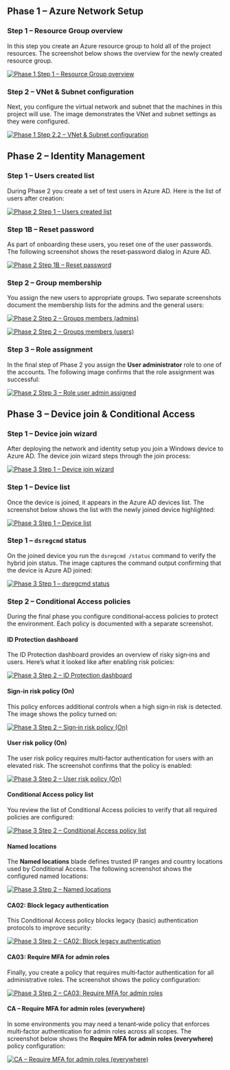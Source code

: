 ## Phase 1 – Azure Network Setup

### Step 1 – Resource Group overview

In this step you create an Azure resource group to hold all of the project resources. The screenshot below shows the overview for the newly created resource group.

[![Phase 1 Step 1 – Resource Group overview](assets/Phase1-Step1_resource-group_overview.png)](assets/Phase1-Step1_resource-group_overview.png)

### Step 2 – VNet & Subnet configuration

Next, you configure the virtual network and subnet that the machines in this project will use. The image demonstrates the VNet and subnet settings as they were configured.

[![Phase 1 Step 2.2 – VNet & Subnet configuration](assets/Phase1-Step2.2_vnet_subnet_config.png)](assets/Phase1-Step2.2_vnet_subnet_config.png)

## Phase 2 – Identity Management

### Step 1 – Users created list

During Phase 2 you create a set of test users in Azure AD. Here is the list of users after creation:

[![Phase 2 Step 1 – Users created list](assets/Phase2-Step1_users_created_list.png)](assets/Phase2-Step1_users_created_list.png)

### Step 1B – Reset password

As part of onboarding these users, you reset one of the user passwords. The following screenshot shows the reset‑password dialog in Azure AD.

[![Phase 2 Step 1B – Reset password](assets/Phase2-Step1B_reset-password.png)](assets/Phase2-Step1B_reset-password.png)

### Step 2 – Group membership

You assign the new users to appropriate groups. Two separate screenshots document the membership lists for the admins and the general users:

[![Phase 2 Step 2 – Groups members (admins)](assets/Phase2-Step2_groups_members_admins.png)](assets/Phase2-Step2_groups_members_admins.png)

[![Phase 2 Step 2 – Groups members (users)](assets/Phase2-Step2_groups_members_users.png)](assets/Phase2-Step2_groups_members_users.png)

### Step 3 – Role assignment

In the final step of Phase 2 you assign the **User administrator** role to one of the accounts. The following image confirms that the role assignment was successful:

[![Phase 2 Step 3 – Role user admin assigned](assets/Phase2-Step3_role_useradmin_assigned.png)](assets/Phase2-Step3_role_useradmin_assigned.png)

## Phase 3 – Device join & Conditional Access

### Step 1 – Device join wizard

After deploying the network and identity setup you join a Windows device to Azure AD. The device join wizard steps through the join process:

[![Phase 3 Step 1 – Device join wizard](assets/Phase3-Step1_device_join_wizard.png)](assets/Phase3-Step1_device_join_wizard.png)

### Step 1 – Device list

Once the device is joined, it appears in the Azure AD devices list. The screenshot below shows the list with the newly joined device highlighted:

[![Phase 3 Step 1 – Device list](assets/Phase3-Step1_device_list.png)](assets/Phase3-Step1_device_list.png)

### Step 1 – `dsregcmd` status

On the joined device you run the `dsregcmd /status` command to verify the hybrid join status. The image captures the command output confirming that the device is Azure AD joined:

[![Phase 3 Step 1 – `dsregcmd` status](assets/Phase3-Step1_dsregcmd_status.png)](assets/Phase3-Step1_dsregcmd_status.png)

### Step 2 – Conditional Access policies

During the final phase you configure conditional‑access policies to protect the environment. Each policy is documented with a separate screenshot.

#### ID Protection dashboard

The ID Protection dashboard provides an overview of risky sign‑ins and users. Here’s what it looked like after enabling risk policies:

[![Phase 3 Step 2 – ID Protection dashboard](assets/Phase3-Step2_ID-Protection_Dashboard.png)](assets/Phase3-Step2_ID-Protection_Dashboard.png)

#### Sign‑in risk policy (On)

This policy enforces additional controls when a high sign‑in risk is detected. The image shows the policy turned on:

[![Phase 3 Step 2 – Sign‑in risk policy (On)](assets/Phase3-Step2_Sign-in-Risk-Policy_On.png)](assets/Phase3-Step2_Sign-in-Risk-Policy_On.png)

#### User risk policy (On)

The user risk policy requires multi‑factor authentication for users with an elevated risk. The screenshot confirms that the policy is enabled:

[![Phase 3 Step 2 – User risk policy (On)](assets/Phase3-Step2_User-Risk-Policy_On.png)](assets/Phase3-Step2_User-Risk-Policy_On.png)

#### Conditional Access policy list

You review the list of Conditional Access policies to verify that all required policies are configured:

[![Phase 3 Step 2 – Conditional Access policy list](assets/phase03_ca-list.png)](assets/phase03_ca-list.png)

#### Named locations

The **Named locations** blade defines trusted IP ranges and country locations used by Conditional Access. The following screenshot shows the configured named locations:

[![Phase 3 Step 2 – Named locations](assets/phase03_named-locations.png)](assets/phase03_named-locations.png)

#### CA02: Block legacy authentication

This Conditional Access policy blocks legacy (basic) authentication protocols to improve security:

[![Phase 3 Step 2 – CA02: Block legacy authentication](assets/Phase3-Step2_CA02_BlockLegacyAuth.png)](assets/Phase3-Step2_CA02_BlockLegacyAuth.png)

#### CA03: Require MFA for admin roles

Finally, you create a policy that requires multi‑factor authentication for all administrative roles. The screenshot shows the policy configuration:

[![Phase 3 Step 2 – CA03: Require MFA for admin roles](assets/Phase3-Step2_CA03_MFAforAdmins.png)](assets/Phase3-Step2_CA03_MFAforAdmins.png)

#### CA – Require MFA for admin roles (everywhere)

In some environments you may need a tenant‑wide policy that enforces multi‑factor authentication for admin roles across all scopes. The screenshot below shows the **Require MFA for admin roles (everywhere)** policy configuration:

[![CA – Require MFA for admin roles (everywhere)](assets/CA%20-%20Require%20MFA%20for%20admin%20roles%20%28everywhere%29.png)](assets/CA%20-%20Require%20MFA%20for%20admin%20roles%20%28everywhere%29.png)

